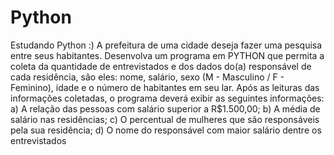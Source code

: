 # Python
Estudando Python :)
A prefeitura de uma cidade deseja fazer uma pesquisa entre seus habitantes. Desenvolva um programa
em PYTHON que permita a coleta da quantidade de entrevistados e dos dados do(a) responsável de
cada residência, são eles: nome, salário, sexo (M - Masculino / F - Feminino), idade e o número de
habitantes em seu lar. Após as leituras das informações coletadas, o programa deverá exibir as
seguintes informações:
a) A relação das pessoas com salário superior a R$1.500,00;
b) A média de salário nas residências;
c) O percentual de mulheres que são responsáveis pela sua residência;
d) O nome do responsável com maior salário dentre os entrevistados 
